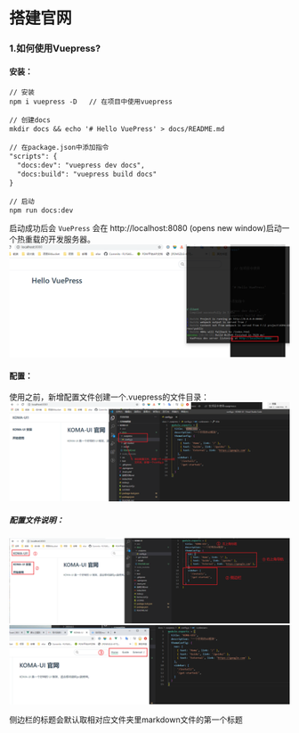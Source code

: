 # 搭建官网

### 1.如何使用Vuepress?

#### 安装：

```
// 安装
npm i vuepress -D   // 在项目中使用vuepress

// 创建docs
mkdir docs && echo '# Hello VuePress' > docs/README.md

// 在package.json中添加指令
"scripts": {
  "docs:dev": "vuepress dev docs",
  "docs:build": "vuepress build docs"
}

// 启动
npm run docs:dev
```

启动成功后会 `VuePress` 会在 http://localhost:8080 (opens new window)启动一个热重载的开发服务器。
![](./2运行vuepress.png)


#### 配置：
使用之前，新增配置文件创建一个.vuepress的文件目录：
![](./3新增vuepress配置文件.png)

##### 配置文件说明：
![](./3config.js配置.png)
![](./3config.js配置2.png)

侧边栏的标题会默认取相对应文件夹里markdown文件的第一个标题
